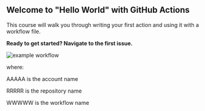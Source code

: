 ## Welcome to "Hello World" with GitHub Actions

This course will walk you through writing your first action and using it with a workflow file. 

**Ready to get started? Navigate to the first issue.**

![example workflow](https://github.com/mayank2855/hello-github-actions/workflows/WorkflowMayank/badge.svg)

where:

AAAAA is the account name

RRRRR is the repository name

WWWWW is the workflow name
